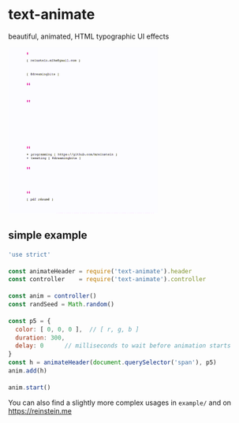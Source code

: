 # text-animate

beautiful, animated, HTML typographic UI effects

![alt text](example.gif "example of usage from https://reinstein.me")


## simple example

```javascript
'use strict'

const animateHeader = require('text-animate').header
const controller    = require('text-animate').controller

const anim = controller()
const randSeed = Math.random()

const p5 = {
  color: [ 0, 0, 0 ],  // [ r, g, b ]
  duration: 300,
  delay: 0      // milliseconds to wait before animation starts
}
const h = animateHeader(document.querySelector('span'), p5)
anim.add(h)

anim.start()
```

You can also find a slightly more complex usages in `example/` and on https://reinstein.me
